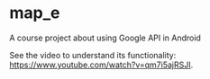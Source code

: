 # map_e
A course project about using Google API in Android

See the video to understand its functionality: https://www.youtube.com/watch?v=qm7i5ajRSJI.
